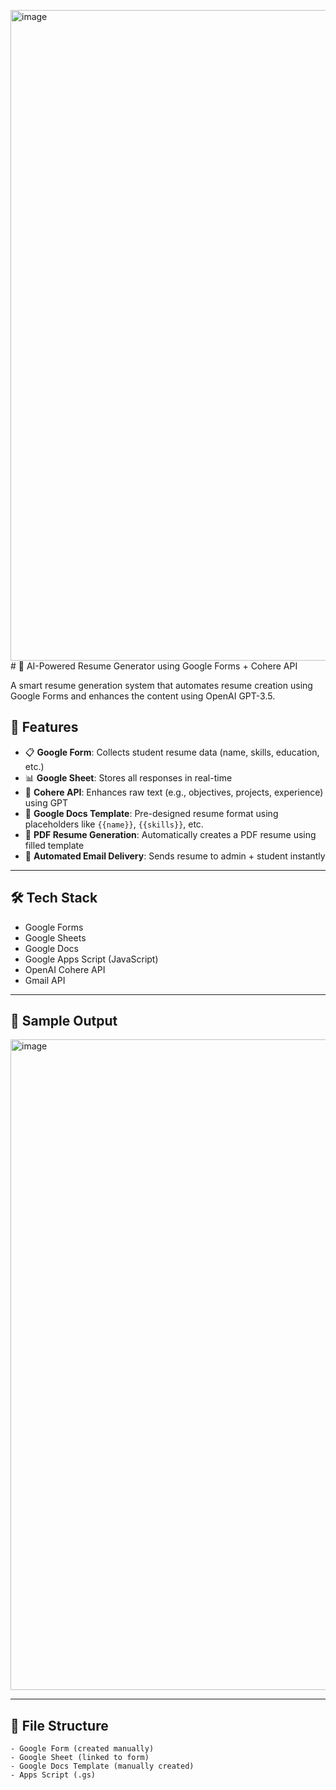 <img width="761" height="1041" alt="image" src="https://github.com/user-attachments/assets/50551239-9dee-4c42-a526-8e43697b46e4" /># 🧠 AI-Powered Resume Generator using Google Forms + Cohere API

A smart resume generation system that automates resume creation using Google Forms and enhances the content using OpenAI GPT-3.5.

## 🚀 Features

- 📋 **Google Form**: Collects student resume data (name, skills, education, etc.)
- 📊 **Google Sheet**: Stores all responses in real-time
- 🤖 **Cohere API**: Enhances raw text (e.g., objectives, projects, experience) using GPT
- 📝 **Google Docs Template**: Pre-designed resume format using placeholders like `{{name}}`, `{{skills}}`, etc.
- 📄 **PDF Resume Generation**: Automatically creates a PDF resume using filled template
- 📧 **Automated Email Delivery**: Sends resume to admin + student instantly

---

## 🛠️ Tech Stack

- Google Forms
- Google Sheets
- Google Docs
- Google Apps Script (JavaScript)
- OpenAI Cohere API
- Gmail API

---

## 📸 Sample Output
<img width="761" height="1041" alt="image" src="https://github.com/user-attachments/assets/cb24e945-fd6e-4a1d-92a8-9d5a33565fbf" />


---

## 📂 File Structure

```plaintext
- Google Form (created manually)
- Google Sheet (linked to form)
- Google Docs Template (manually created)
- Apps Script (.gs)
